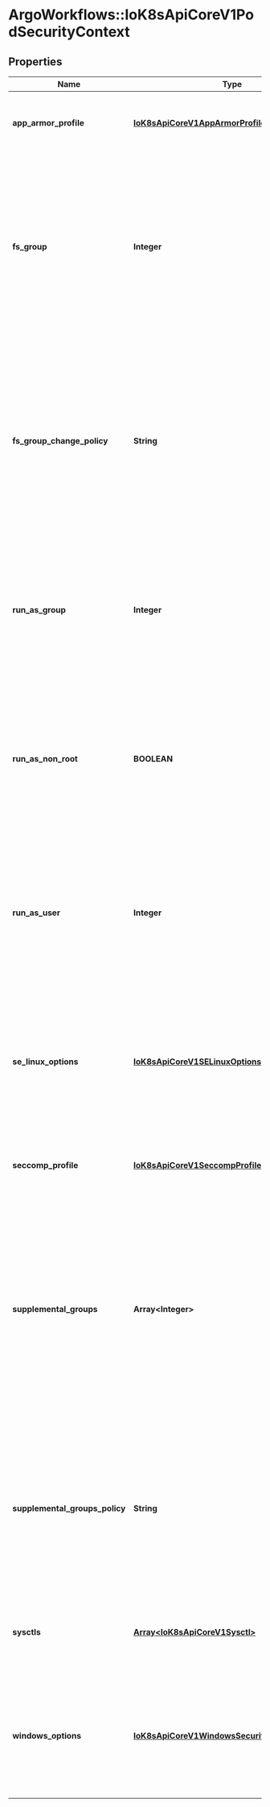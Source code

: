 # ArgoWorkflows::IoK8sApiCoreV1PodSecurityContext

## Properties
Name | Type | Description | Notes
------------ | ------------- | ------------- | -------------
**app_armor_profile** | [**IoK8sApiCoreV1AppArmorProfile**](IoK8sApiCoreV1AppArmorProfile.md) | appArmorProfile is the AppArmor options to use by the containers in this pod. Note that this field cannot be set when spec.os.name is windows. | [optional] 
**fs_group** | **Integer** | A special supplemental group that applies to all containers in a pod. Some volume types allow the Kubelet to change the ownership of that volume to be owned by the pod:  1. The owning GID will be the FSGroup 2. The setgid bit is set (new files created in the volume will be owned by FSGroup) 3. The permission bits are OR&#39;d with rw-rw----  If unset, the Kubelet will not modify the ownership and permissions of any volume. Note that this field cannot be set when spec.os.name is windows. | [optional] 
**fs_group_change_policy** | **String** | fsGroupChangePolicy defines behavior of changing ownership and permission of the volume before being exposed inside Pod. This field will only apply to volume types which support fsGroup based ownership(and permissions). It will have no effect on ephemeral volume types such as: secret, configmaps and emptydir. Valid values are \&quot;OnRootMismatch\&quot; and \&quot;Always\&quot;. If not specified, \&quot;Always\&quot; is used. Note that this field cannot be set when spec.os.name is windows. | [optional] 
**run_as_group** | **Integer** | The GID to run the entrypoint of the container process. Uses runtime default if unset. May also be set in SecurityContext.  If set in both SecurityContext and PodSecurityContext, the value specified in SecurityContext takes precedence for that container. Note that this field cannot be set when spec.os.name is windows. | [optional] 
**run_as_non_root** | **BOOLEAN** | Indicates that the container must run as a non-root user. If true, the Kubelet will validate the image at runtime to ensure that it does not run as UID 0 (root) and fail to start the container if it does. If unset or false, no such validation will be performed. May also be set in SecurityContext.  If set in both SecurityContext and PodSecurityContext, the value specified in SecurityContext takes precedence. | [optional] 
**run_as_user** | **Integer** | The UID to run the entrypoint of the container process. Defaults to user specified in image metadata if unspecified. May also be set in SecurityContext.  If set in both SecurityContext and PodSecurityContext, the value specified in SecurityContext takes precedence for that container. Note that this field cannot be set when spec.os.name is windows. | [optional] 
**se_linux_options** | [**IoK8sApiCoreV1SELinuxOptions**](IoK8sApiCoreV1SELinuxOptions.md) | The SELinux context to be applied to all containers. If unspecified, the container runtime will allocate a random SELinux context for each container.  May also be set in SecurityContext.  If set in both SecurityContext and PodSecurityContext, the value specified in SecurityContext takes precedence for that container. Note that this field cannot be set when spec.os.name is windows. | [optional] 
**seccomp_profile** | [**IoK8sApiCoreV1SeccompProfile**](IoK8sApiCoreV1SeccompProfile.md) | The seccomp options to use by the containers in this pod. Note that this field cannot be set when spec.os.name is windows. | [optional] 
**supplemental_groups** | **Array&lt;Integer&gt;** | A list of groups applied to the first process run in each container, in addition to the container&#39;s primary GID and fsGroup (if specified).  If the SupplementalGroupsPolicy feature is enabled, the supplementalGroupsPolicy field determines whether these are in addition to or instead of any group memberships defined in the container image. If unspecified, no additional groups are added, though group memberships defined in the container image may still be used, depending on the supplementalGroupsPolicy field. Note that this field cannot be set when spec.os.name is windows. | [optional] 
**supplemental_groups_policy** | **String** | Defines how supplemental groups of the first container processes are calculated. Valid values are \&quot;Merge\&quot; and \&quot;Strict\&quot;. If not specified, \&quot;Merge\&quot; is used. (Alpha) Using the field requires the SupplementalGroupsPolicy feature gate to be enabled and the container runtime must implement support for this feature. Note that this field cannot be set when spec.os.name is windows. | [optional] 
**sysctls** | [**Array&lt;IoK8sApiCoreV1Sysctl&gt;**](IoK8sApiCoreV1Sysctl.md) | Sysctls hold a list of namespaced sysctls used for the pod. Pods with unsupported sysctls (by the container runtime) might fail to launch. Note that this field cannot be set when spec.os.name is windows. | [optional] 
**windows_options** | [**IoK8sApiCoreV1WindowsSecurityContextOptions**](IoK8sApiCoreV1WindowsSecurityContextOptions.md) | The Windows specific settings applied to all containers. If unspecified, the options within a container&#39;s SecurityContext will be used. If set in both SecurityContext and PodSecurityContext, the value specified in SecurityContext takes precedence. Note that this field cannot be set when spec.os.name is linux. | [optional] 


